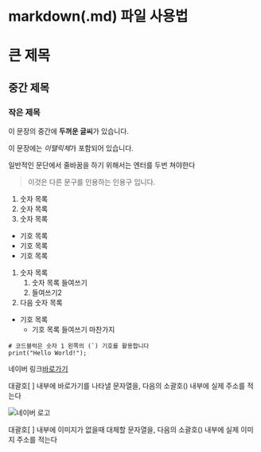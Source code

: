 # markdown(.md) 파일 사용법

# 큰 제목
## 중간 제목
### 작은 제목


이 문장의 중간에 **두꺼운 글씨**가 있습니다.

이 문장에는 *이탤릭체*가 포함되어 있습니다.

일반적인 문단에서 줄바꿈을 하기 위해서는 엔터를 두번 쳐야한다
> 이것은 다른 문구를 인용하는 인용구 입니다.


1. 숫자 목록
2. 숫자 목록
3. 숫자 목록

- 기호 목록
- 기호 목록
- 기호 목록

1. 숫자 목록
   1. 숫자 목록 들여쓰기
   2. 들여쓰기2
2. 다음 숫자 목록

- 기호 목록
  - 기호 목록 들여쓰기 마찬가지


```
# 코드블럭은 숫자 1 왼쪽의 (`) 기호를 활용합니다
print("Hello World!");
```


네이버 링크[바로가기](https://www.naver.com)

대괄호[ ] 내부에 바로가기를 나타낼 문자열을, 다음의 소괄호() 내부에 실제 주소를 적는다


![네이버 로고](https://logoproject.naver.com/img/img_story_renewal.png)

대괄호[ ] 내부에 이미지가 없을때 대체할 문자열을, 다음의 소괄호() 내부에 실제 이미지 주소를 적는다
